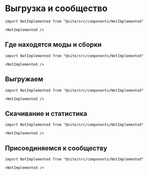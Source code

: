 # Выгрузка и сообщество

```mdx-code-block
import NotImplemented from "@site/src/components/NotImplemented"

<NotImplemented />
```

## Где находятся моды и сборки

```mdx-code-block
import NotImplemented from "@site/src/components/NotImplemented"

<NotImplemented />
```

## Выгружаем

```mdx-code-block
import NotImplemented from "@site/src/components/NotImplemented"

<NotImplemented />
```

## Скачивание и статистика

```mdx-code-block
import NotImplemented from "@site/src/components/NotImplemented"

<NotImplemented />
```

## Присоединяемся к сообществу

```mdx-code-block
import NotImplemented from "@site/src/components/NotImplemented"

<NotImplemented />
```
